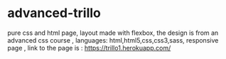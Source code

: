 # advanced-trillo

pure css and html page, layout made with flexbox, the design is from an advanced css course , languages: html,html5,css,css3,sass, responsive page , link to the page is : https://trillo1.herokuapp.com/
